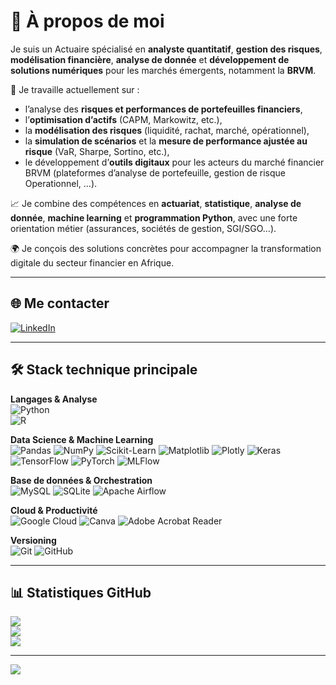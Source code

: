 # 💫 À propos de moi

Je suis un Actuaire spécialisé en **analyste quantitatif**, **gestion des risques**, **modélisation financière**, **analyse de donnée** et **développement de solutions numériques** pour les marchés émergents, notamment la **BRVM**.

🎯 Je travaille actuellement sur :
- l’analyse des **risques et performances de portefeuilles financiers**,
- l’**optimisation d’actifs** (CAPM, Markowitz, etc.),
- la **modélisation des risques** (liquidité, rachat, marché, opérationnel),
- la **simulation de scénarios** et la **mesure de performance ajustée au risque** (VaR, Sharpe, Sortino, etc.),
- le développement d’**outils digitaux** pour les acteurs du marché financier BRVM (plateformes d’analyse de portefeuille, gestion de risque Operationnel, …).

📈 Je combine des compétences en **actuariat**, **statistique**, **analyse de donnée**, **machine learning** et **programmation Python**, avec une forte orientation métier (assurances, sociétés de gestion, SGI/SGO…).

🌍 Je conçois des solutions concrètes pour accompagner la transformation digitale du secteur financier en Afrique.

---

## 🌐 Me contacter

[![LinkedIn](https://img.shields.io/badge/LinkedIn-%230077B5.svg?logo=linkedin&logoColor=white)](https://www.linkedin.com/in/marcel-an%C3%A9e-2aa3091bb/)

---

## 🛠 Stack technique principale

**Langages & Analyse**  
![Python](https://img.shields.io/badge/python-3670A0?style=for-the-badge&logo=python&logoColor=ffdd54)  
![R](https://img.shields.io/badge/r-%23276DC3.svg?style=for-the-badge&logo=r&logoColor=white)

**Data Science & Machine Learning**  
![Pandas](https://img.shields.io/badge/pandas-%23150458.svg?style=for-the-badge&logo=pandas&logoColor=white)
![NumPy](https://img.shields.io/badge/numpy-%23013243.svg?style=for-the-badge&logo=numpy&logoColor=white)
![Scikit-Learn](https://img.shields.io/badge/scikit--learn-%23F7931E.svg?style=for-the-badge&logo=scikit-learn&logoColor=white)
![Matplotlib](https://img.shields.io/badge/Matplotlib-%23ffffff.svg?style=for-the-badge&logo=Matplotlib&logoColor=black)
![Plotly](https://img.shields.io/badge/Plotly-%233F4F75.svg?style=for-the-badge&logo=plotly&logoColor=white)
![Keras](https://img.shields.io/badge/Keras-%23D00000.svg?style=for-the-badge&logo=Keras&logoColor=white)
![TensorFlow](https://img.shields.io/badge/TensorFlow-%23FF6F00.svg?style=for-the-badge&logo=TensorFlow&logoColor=white)
![PyTorch](https://img.shields.io/badge/PyTorch-%23EE4C2C.svg?style=for-the-badge&logo=PyTorch&logoColor=white)
![MLFlow](https://img.shields.io/badge/mlflow-%23d9ead3.svg?style=for-the-badge&logo=numpy&logoColor=blue)

**Base de données & Orchestration**  
![MySQL](https://img.shields.io/badge/mysql-4479A1.svg?style=for-the-badge&logo=mysql&logoColor=white)
![SQLite](https://img.shields.io/badge/sqlite-%2307405e.svg?style=for-the-badge&logo=sqlite&logoColor=white)
![Apache Airflow](https://img.shields.io/badge/Apache%20Airflow-017CEE?style=for-the-badge&logo=Apache%20Airflow&logoColor=white)

**Cloud & Productivité**  
![Google Cloud](https://img.shields.io/badge/GoogleCloud-%234285F4.svg?style=for-the-badge&logo=google-cloud&logoColor=white)
![Canva](https://img.shields.io/badge/Canva-%2300C4CC.svg?style=for-the-badge&logo=Canva&logoColor=white)
![Adobe Acrobat Reader](https://img.shields.io/badge/Adobe%20Acrobat%20Reader-EC1C24.svg?style=for-the-badge&logo=Adobe%20Acrobat%20Reader&logoColor=white)

**Versioning**  
![Git](https://img.shields.io/badge/git-%23F05033.svg?style=for-the-badge&logo=git&logoColor=white)
![GitHub](https://img.shields.io/badge/github-%23121011.svg?style=for-the-badge&logo=github&logoColor=white)

---

## 📊 Statistiques GitHub

![](https://github-readme-stats.vercel.app/api?username=Anee1&theme=tokyonight&hide_border=false&include_all_commits=true&count_private=true)<br/>
![](https://nirzak-streak-stats.vercel.app/?user=Anee1&theme=tokyonight&hide_border=false)<br/>
![](https://github-readme-stats.vercel.app/api/top-langs/?username=Anee1&theme=tokyonight&hide_border=false&layout=compact)

---

[![](https://visitcount.itsvg.in/api?id=Anee1&icon=0&color=1)](https://visitcount.itsvg.in)
